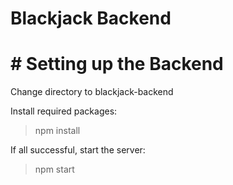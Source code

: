 # Blackjack Backend
# # Setting up the Backend
Change directory to blackjack-backend

Install required packages:
> npm install

If all successful, start the server:
> npm start
